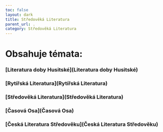 ```yaml
---
toc: false
layout: dark
title: Středověká Literatura 
parent_url: . 
category: Středověká Literatura 
---
```


# Obsahuje témata: 

### <span class="goldA">[Literatura doby Husitské](Literatura doby Husitské)</span> 

### <span class="goldA">[Rytířská Literatura](Rytířská Literatura)</span> 

### <span class="goldA">[Středověká Literatura](Středověká Literatura)</span> 

### <span class="goldA">[Časová Osa](Časová Osa)</span> 

### <span class="goldA">[Česká Literatura Středověku](Česká Literatura Středověku)</span> 
